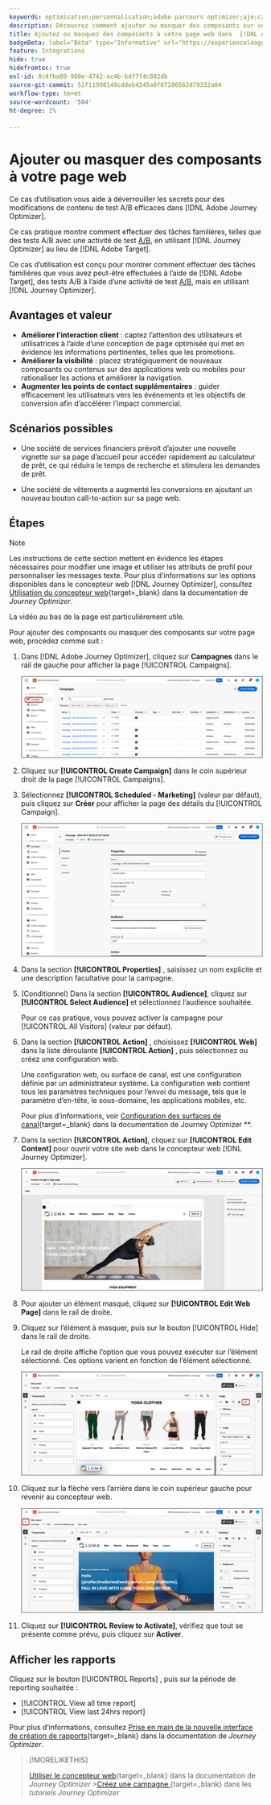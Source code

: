 ```yaml
---
keywords: optimisation;personnalisation;adobe parcours optimizer;ajo;cas d’utilisation;scénarios;ajouter du contenu;masquer du contenu;ajouter des composants;masquer des composants
description: Découvrez comment ajouter ou masquer des composants sur votre page web à l’aide de  [!DNL Adobe Journey Optimizer].
title: Ajoutez ou masquez des composants à votre page web dans  [!DNL Adobe Journey Optimizer]
badgeBeta: label="Bêta" type="Informative" url="https://experienceleague.adobe.com/docs/target/using/introduction/intro.html?lang=fr#beta newtab=true?lang=fr" tooltip="Quelles sont les fonctionnalités bêta dans  [!DNL Adobe Target] ?"
feature: Integrations
hide: true
hidefromtoc: true
exl-id: 8c4fba88-908e-4742-ac4b-bdf7f4c882db
source-git-commit: 52f11998149cddeb4245a0f07280562d79332a04
workflow-type: tm+mt
source-wordcount: '584'
ht-degree: 2%

---
```


# Ajouter ou masquer des composants à votre page web

Ce cas d’utilisation vous aide à déverrouiller les secrets pour des modifications de contenu de test A/B efficaces dans [!DNL Adobe Journey Optimizer].

Ce cas pratique montre comment effectuer des tâches familières, telles que des tests A/B avec une activité de test [A/B](/help/main/c-activities/t-test-ab/test-ab.md), en utilisant [!DNL Journey Optimizer] au lieu de [!DNL Adobe Target].

Ce cas d’utilisation est conçu pour montrer comment effectuer des tâches familières que vous avez peut-être effectuées à l’aide de [!DNL Adobe Target], des tests A/B à l’aide d’une activité de test [A/B](/help/main/c-activities/t-test-ab/test-ab.md), mais en utilisant [!DNL Journey Optimizer].

## Avantages et valeur

* **Améliorer l’interaction client** : captez l’attention des utilisateurs et utilisatrices à l’aide d’une conception de page optimisée qui met en évidence les informations pertinentes, telles que les promotions.
* **Améliorer la visibilité** : placez stratégiquement de nouveaux composants ou contenus sur des applications web ou mobiles pour rationaliser les actions et améliorer la navigation.
* **Augmenter les points de contact supplémentaires** : guider efficacement les utilisateurs vers les événements et les objectifs de conversion afin d’accélérer l’impact commercial.

## Scénarios possibles

* Une société de services financiers prévoit d’ajouter une nouvelle vignette sur sa page d’accueil pour accéder rapidement au calculateur de prêt, ce qui réduira le temps de recherche et stimulera les demandes de prêt.

* Une société de vêtements a augmenté les conversions en ajoutant un nouveau bouton call-to-action sur sa page web.

## Étapes

>[!NOTE]
>
>Les instructions de cette section mettent en évidence les étapes nécessaires pour modifier une image et utiliser les attributs de profil pour personnaliser les messages texte. Pour plus d’informations sur les options disponibles dans le concepteur web [!DNL Journey Optimizer], consultez [Utilisation du concepteur web](https://experienceleague.adobe.com/fr/docs/journey-optimizer/using/channels/web/author-web-pages/web-visual-editor){target=_blank} dans la documentation de *Journey Optimizer*.
>
>La vidéo au bas de la page est particulièrement utile.

Pour ajouter des composants ou masquer des composants sur votre page web, procédez comme suit :

1. Dans [!DNL Adobe Journey Optimizer], cliquez sur **Campagnes** dans le rail de gauche pour afficher la page [!UICONTROL Campaigns].

   ![Page de destination Adobe Journey Optimizer avec l’onglet Campagnes en surbrillance.](/help/main/c-integrating-target-with-mac/ajo/assets/ajo-landing-page.png)

1. Cliquez sur **[!UICONTROL Create Campaign]** dans le coin supérieur droit de la page [!UICONTROL Campaigns].

1. Sélectionnez **[!UICONTROL Scheduled - Marketing]** (valeur par défaut), puis cliquez sur **Créer** pour afficher la page des détails du [!UICONTROL Campaign].

   ![Page de détails de la campagne dans Adobe Journey Optimizer](/help/main/c-integrating-target-with-mac/ajo/assets/campaign-details.png)

1. Dans la section **[!UICONTROL Properties]** , saisissez un nom explicite et une description facultative pour la campagne.

1. (Conditionnel) Dans la section **[!UICONTROL Audience]**, cliquez sur **[!UICONTROL Select Audience]** et sélectionnez l’audience souhaitée.

   Pour ce cas pratique, vous pouvez activer la campagne pour [!UICONTROL All Visitors] (valeur par défaut).

1. Dans la section **[!UICONTROL Action]** , choisissez **[!UICONTROL Web]** dans la liste déroulante **[!UICONTROL Action]** , puis sélectionnez ou créez une configuration web.

   Une configuration web, ou surface de canal, est une configuration définie par un administrateur système. La configuration web contient tous les paramètres techniques pour l’envoi du message, tels que le paramètre d’en-tête, le sous-domaine, les applications mobiles, etc.

   Pour plus d’informations, voir [Configuration des surfaces de canal](https://experienceleague.adobe.com/fr/docs/journey-optimizer/using/configuration/channel-surfaces#set-up-channel-surfaces){target=_blank} dans la documentation de Journey Optimizer **.

1. Dans la section **[!UICONTROL Action]**, cliquez sur **[!UICONTROL Edit Content]** pour ouvrir votre site web dans le concepteur web [!DNL Journey Optimizer].

   ![Page de destination du yoga sur le site web de LUMA](/help/main/c-integrating-target-with-mac/ajo/assets/luma-yoga-landing.png)

1. Pour ajouter un élément masqué, cliquez sur **[!UICONTROL Edit Web Page]** dans le rail de droite.

1. Cliquez sur l’élément à masquer, puis sur le bouton [!UICONTROL Hide] dans le rail de droite.

   Le rail de droite affiche l’option que vous pouvez exécuter sur l’élément sélectionné. Ces options varient en fonction de l’élément sélectionné.

   ![bouton Masquer l’élément](/help/main/c-integrating-target-with-mac/ajo/assets/hide-element.png)

1. Cliquez sur la flèche vers l’arrière dans le coin supérieur gauche pour revenir au concepteur web.

   ![Flèche arrière](/help/main/c-integrating-target-with-mac/ajo/assets/back-arrow.png)

1. Cliquez sur **[!UICONTROL Review to Activate]**, vérifiez que tout se présente comme prévu, puis cliquez sur **Activer**.

## Afficher les rapports

Cliquez sur le bouton [!UICONTROL Reports] , puis sur la période de reporting souhaitée :

* [!UICONTROL View all time report]
* [!UICONTROL View last 24hrs report]

Pour plus d’informations, consultez [Prise en main de la nouvelle interface de création de rapports](https://experienceleague.adobe.com/fr/docs/journey-optimizer/using/channel-report/report-gs-cja){target=_blank} dans la documentation de *Journey Optimizer*.

>[!MORELIKETHIS]
>
>[Utiliser le concepteur web](https://experienceleague.adobe.com/fr/docs/journey-optimizer/using/channels/web/author-web-pages/web-visual-editor){target=_blank} dans la documentation de *Journey Optimizer*
>&#x200B;>[Créez une campagne ](https://experienceleague.adobe.com/fr/docs/journey-optimizer-learn/tutorials/create-campaigns/create-a-campaign){target=_blank} dans les *tutoriels Journey Optimizer*
